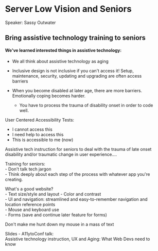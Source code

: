 # Server Low Vision and Seniors
Speaker: Sassy Outwater  
  
## Bring assistive technology training to seniors  

#### We've learned interested things in assistive technology:
- We all think about assistive technology as aging
- Inclusive design is not inclusive if you can't access it!
Setup, maintenance, security, updating and upgrading are often access barriers

- When you become disabled at later age, there are more barriers. Emotionally coping becomes harder.
	- You have to process the trauma of disability onset in order to code well. 

User Centered Accessibility Tests:  
- I cannot access this  
- I need help to access this  
- This is accessible to me (now)  


Assistive tech instruction for seniors to deal with the trauma of late onset disability and/or traumatic change in user experience….

Training for seniors:  
	- Don't talk tech jargon  
	- Think deeply about each step of the process with whatever app you're creating. 

What's a good website?  
	- Text size/style and layout 
	- Color and contrast   
	- UI and navigation: streamlined and easy-to-remember navigation and location reference points  
	- Mouse and keyboard use  
	- Forms (save and continue later feature for forms)
	
	
Don't make me hunt down my mouse in a mass of text




Slides - A11ytoConf talk:   
Assistive technology instruction, UX and Aging: What Web Devs need to know




